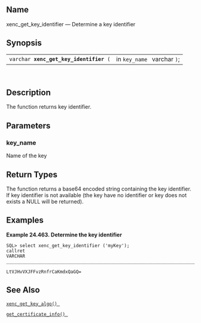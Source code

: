 <div>

<div>

</div>

<div>

## Name

xenc_get_key_identifier — Determine a key identifier

</div>

<div>

## Synopsis

<div>

|                                             |                             |
|---------------------------------------------|-----------------------------|
| `varchar `**`xenc_get_key_identifier`**` (` | in `key_name ` varchar `)`; |

<div>

 

</div>

</div>

</div>

<div>

## Description

The function returns key identifier.

</div>

<div>

## Parameters

<div>

### key_name

Name of the key

</div>

</div>

<div>

## Return Types

The function returns a base64 encoded string containing the key
identifier. If key identifier is not available (the key have no
identifier or key does not exists a NULL will be returned).

</div>

<div>

## Examples

<div>

**Example 24.463. Determine the key identifier**

<div>

``` screen
SQL> select xenc_get_key_identifier ('myKey');
callret
VARCHAR
_______________________________________________________________________________

LtVJHvVXJFFvzRnfrCaKmdxQaGQ=
```

</div>

</div>

  

</div>

<div>

## See Also

<a href="fn_xenc_get_key_algo.html" class="link"
title="xenc_get_key_algo"><code
class="function">xenc_get_key_algo() </code></a>

<a href="fn_get_certificate_info.html" class="link"
title="get_certificate_info"><code
class="function">get_certificate_info() </code></a>

</div>

</div>
